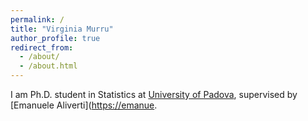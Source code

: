 ```yaml
---
permalink: /
title: "Virginia Murru"
author_profile: true
redirect_from: 
  - /about/
  - /about.html
---
```

I am Ph.D. student in Statistics at [University of Padova](https://www.unipd.it), supervised by [Emanuele Aliverti]([https://emanue](https://emanuelealiverti.github.io).
